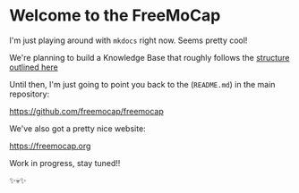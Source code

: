# Welcome to the FreeMoCap 

I'm just playing around with `mkdocs` right now. Seems pretty cool!

We're planning to build a Knowledge Base that roughly follows the [structure outlined here](https://docs.google.com/presentation/d/1Xk15eYjGnGjuUlPOJgSoF2z5fhktZXMHNP_00blWi_s/edit#slide=id.gac39de1498_0_345) 

Until then, I'm just going to point you back to the (`README.md`) in the main repository: 

https://github.com/freemocap/freemocap


We've also got a pretty nice website: 

https://freemocap.org

Work in progress, stay tuned!!

✨💀✨